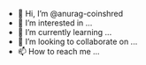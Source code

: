 - 👋 Hi, I’m @anurag-coinshred
- 👀 I’m interested in ...
- 🌱 I’m currently learning ...
- 💞️ I’m looking to collaborate on ...
- 📫 How to reach me ...

<!---
anurag-coinshred/anurag-coinshred is a ✨ special ✨ repository because its `README.md` (this file) appears on your GitHub profile.
You can click the Preview link to take a look at your changes.
--->
